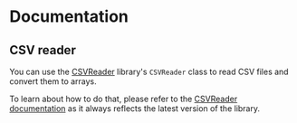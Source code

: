 # Documentation

## CSV reader
You can use the [CSVReader](https://github.com/JensOstertag/csvreader) library's `CSVReader` class to read CSV files and convert them to arrays.

To learn about how to do that, please refer to the [CSVReader documentation](https://github.com/JensOstertag/csvreader) as it always reflects the latest version of the library.
